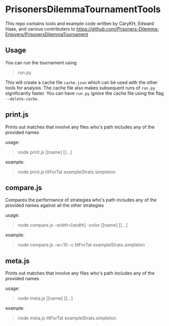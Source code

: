 # PrisonersDilemmaTournamentTools
This repo contains tools and example code written by CaryKH, Edward Haas, and various contributers to https://github.com/Prisoners-Dilemma-Enjoyers/PrisonersDilemmaTournament

## Usage
You can run the tournament using

> run.py

This will create a cache file `cache.json` which can be used with the other tools for analysis. The cache file also makes subsequent runs of `run.py` significantly faster. You can have `run.py` ignore the cache file using the flag `--delete-cache`.

## print.js
Prints out matches that involve any files who's path includes any of the provided names

usage:
> node print.js [[name] []...]

example:
> node print.js titForTat exampleStrats.simpleton

## compare.js
Compares the performance of strategies who's path includes any of the provided names against all the other strategies

usage:
> node compare.js -width=[width] -color [[name] []...]

example:
> node compare.js -w=10 -c titForTat exampleStrats.simpleton

## meta.js
Prints out matches that involve any files who's path includes any of the provided names

usage:
> node meta.js [[name] []...]

example:
> node meta.js titForTat exampleStrats.simpleton
